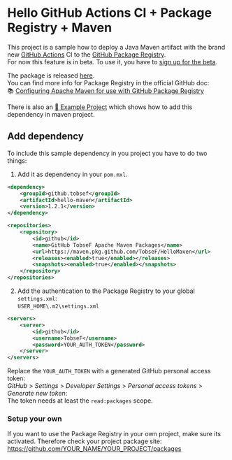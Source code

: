 # Hello GitHub Actions CI + Package Registry + Maven

This project is a sample how to deploy a Java Maven artifact with the brand new [GitHub Actions](https://github.com/features/actions) CI to the  [GitHub Package Registry](https://github.com/features/package-registry).  
For now this feature is in beta. To use it, you have to [sign up for the beta](https://github.com/features/package-registry/signup).

The package is released [here](https://github.com/TobseF/HelloMaven/packages).   
You can find more info for Package Registry in the official GitHub doc:  
📚 [Configuring Apache Maven for use with GitHub Package Registry](https://help.github.com/en/articles/configuring-apache-maven-for-use-with-github-package-registry)

There is also an [🔖 Example Project](https://github.com/TobseF/github-plugin-registry-example) which shows how to add this dependency in maven project. 

## Add dependency
To include this sample dependency in you project you have to do two things:

 1. Add it as dependency in your `pom.mxl`.

```xml
<dependency>
    <groupId>github.tobsef</groupId>
    <artifactId>hello-maven</artifactId>
    <version>1.2.1</version>
</dependency>
```
```xml
<repositories>
    <repository>
        <id>github</id>
        <name>GitHub TobseF Apache Maven Packages</name>
        <url>https://maven.pkg.github.com/TobseF/HelloMaven</url>
        <releases><enabled>true</enabled></releases>
        <snapshots><enabled>true</enabled></snapshots>
    </repository>
</repositories>
```

 2. Add the authentication to the Package Registry to your global `settings.xml`:  
`USER_HOME\.m2\settings.xml`

``` xml
<servers>
    <server>
        <id>github</id>
        <username>TobseF</username>
        <password>YOUR_AUTH_TOKEN</password>
    </server>
</servers>
```
Replace the `YOUR_AUTH_TOKEN` with a generated GitHub personal access token:  
_GitHub_ > _Settings_ > _Developer Settings_ > _Personal access tokens_ > _Generate new token_:   
The token needs at least the `read:packages` scope.

### Setup your own
If you want to use the Package Registry in your own project, make sure its activated.
Therefore check your project package site:  
https://github.com/YOUR_NAME/YOUR_PROJECT/packages
